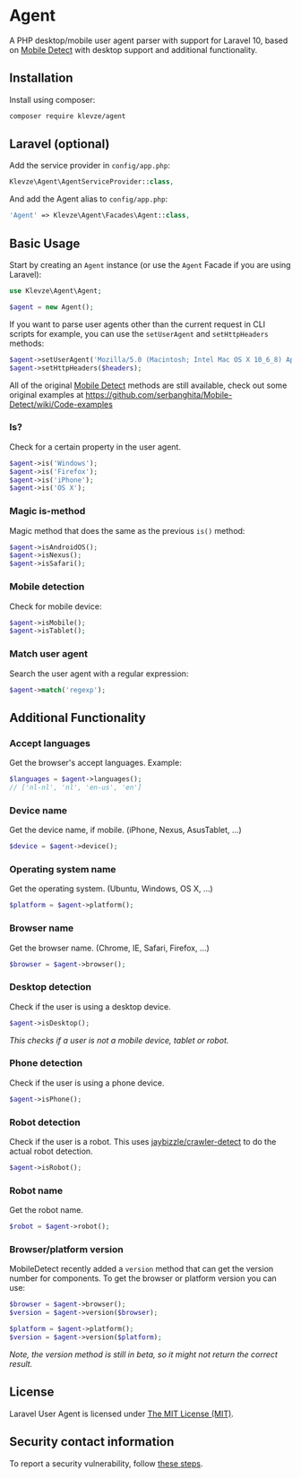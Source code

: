 Agent
=====

A PHP desktop/mobile user agent parser with support for Laravel 10, based on [Mobile Detect](https://github.com/serbanghita/Mobile-Detect) with desktop support and additional functionality.


Installation
------------

Install using composer:

```bash
composer require klevze/agent
```

Laravel (optional)
------------------

Add the service provider in `config/app.php`:

```php
Klevze\Agent\AgentServiceProvider::class,
```

And add the Agent alias to `config/app.php`:

```php
'Agent' => Klevze\Agent\Facades\Agent::class,
```

Basic Usage
-----------

Start by creating an `Agent` instance (or use the `Agent` Facade if you are using Laravel):

```php
use Klevze\Agent\Agent;

$agent = new Agent();
```

If you want to parse user agents other than the current request in CLI scripts for example, you can use the `setUserAgent` and `setHttpHeaders` methods:

```php
$agent->setUserAgent('Mozilla/5.0 (Macintosh; Intel Mac OS X 10_6_8) AppleWebKit/537.13+ (KHTML, like Gecko) Version/5.1.7 Safari/534.57.2');
$agent->setHttpHeaders($headers);
```

All of the original [Mobile Detect](https://github.com/serbanghita/Mobile-Detect) methods are still available, check out some original examples at https://github.com/serbanghita/Mobile-Detect/wiki/Code-examples

### Is?

Check for a certain property in the user agent.

```php
$agent->is('Windows');
$agent->is('Firefox');
$agent->is('iPhone');
$agent->is('OS X');
```

### Magic is-method

Magic method that does the same as the previous `is()` method:

```php
$agent->isAndroidOS();
$agent->isNexus();
$agent->isSafari();
```

### Mobile detection

Check for mobile device:

```php
$agent->isMobile();
$agent->isTablet();
```

### Match user agent

Search the user agent with a regular expression:

```php
$agent->match('regexp');
```

Additional Functionality
------------------------

### Accept languages

Get the browser's accept languages. Example:

```php
$languages = $agent->languages();
// ['nl-nl', 'nl', 'en-us', 'en']
```

### Device name

Get the device name, if mobile. (iPhone, Nexus, AsusTablet, ...)

```php
$device = $agent->device();
```

### Operating system name

Get the operating system. (Ubuntu, Windows, OS X, ...)

```php
$platform = $agent->platform();
```

### Browser name

Get the browser name. (Chrome, IE, Safari, Firefox, ...)

```php
$browser = $agent->browser();
```

### Desktop detection

Check if the user is using a desktop device.

```php
$agent->isDesktop();
```

*This checks if a user is not a mobile device, tablet or robot.*

### Phone detection

Check if the user is using a phone device.

```php
$agent->isPhone();
```

### Robot detection

Check if the user is a robot. This uses [jaybizzle/crawler-detect](https://github.com/JayBizzle/Crawler-Detect) to do the actual robot detection.

```php
$agent->isRobot();
```

### Robot name

Get the robot name.

```php
$robot = $agent->robot();
```

### Browser/platform version

MobileDetect recently added a `version` method that can get the version number for components. To get the browser or platform version you can use:

```php
$browser = $agent->browser();
$version = $agent->version($browser);

$platform = $agent->platform();
$version = $agent->version($platform);
```

*Note, the version method is still in beta, so it might not return the correct result.*

## License

Laravel User Agent is licensed under [The MIT License (MIT)](LICENSE).

## Security contact information

To report a security vulnerability, follow [these steps](https://tidelift.com/security).
